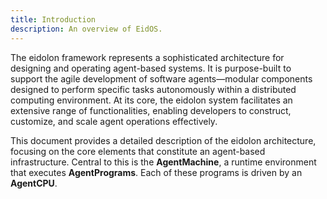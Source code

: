 ```yaml
---
title: Introduction
description: An overview of EidOS.
---
```


The eidolon framework represents a sophisticated architecture for designing and operating agent-based systems. It is purpose-built to support the agile development of software agents—modular components designed to perform specific tasks autonomously
within a distributed computing environment. At its core, the eidolon system facilitates an extensive range of functionalities, enabling developers to construct, customize, and scale agent operations effectively.

This document provides a detailed description of the eidolon architecture, focusing on the core elements that constitute an agent-based infrastructure. Central to this is the **AgentMachine**, a runtime environment that executes **AgentPrograms**.
Each of these programs is driven by an **AgentCPU**.
